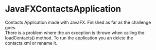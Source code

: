 # JavaFXContactsApplication
Contacts Application made with JavaFX. Finished as far as the challenge goes.   
There is a problem where the an exception is thrown when calling the loadContacts() method. To run the application you an delete the contacts.xml or rename it.
